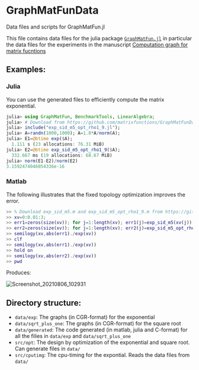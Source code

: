 # GraphMatFunData
Data files and scripts for GraphMatFun.jl 

This file contains data files for the julia package [`GraphMatFun.jl`](https://github.com/matrixfunctions/GraphMatFun.jl) in particular the data files for the experiments in the manuscript [Computation graph for matrix fucntions](https://arxiv.org/abs/2107.12198)

## Examples:


### Julia 

You can use the generated files to efficiently compute the matrix exponential. 

```julia
julia> using GraphMatFun, BenchmarkTools, LinearAlgebra;
julia> # Download from https://github.com/matrixfunctions/GraphMatFunData/tree/main/data/generated/exp
julia> include("exp_sid_m5_opt_rho1_9.jl");
julia> A=randn(1000,1000); A=1.8*A/norm(A);
julia> E1=@btime exp($A);
  1.111 s (23 allocations: 76.31 MiB)
julia> E2=@btime exp_sid_m5_opt_rho1_9($A);
  332.667 ms (19 allocations: 68.67 MiB)
julia> norm(E1-E2)/norm(E2)
3.1592474046054336e-16
```

### Matlab

The following illustrates that the fixed topology optimization improves the error. 

```matlab
>> % Download exp_sid_m5.m and exp_sid_m5_opt_rho1_9.m from https://github.com/matrixfunctions/GraphMatFunData/tree/main/data/generated/exp
>> xv=0:0.01:3;
>> err1=zeros(size(xv)); for j=1:length(xv); err1(j)=exp_sid_m5(xv(j))-exp(xv(j)); end
>> err2=zeros(size(xv)); for j=1:length(xv); err2(j)=exp_sid_m5_opt_rho1_9(xv(j))-exp(xv(j)); end
>> semilogy(xv,abs(err1)./exp(xv))
>> clf     
>> semilogy(xv,abs(err1)./exp(xv))
>> hold on                        
>> semilogy(xv,abs(err2)./exp(xv))
>> pwd
```

Produces: 

 ![Screenshot_20210806_102931](https://user-images.githubusercontent.com/11163595/128481669-dfbb7a85-7e20-4d9c-8dcb-937eba9954d4.png)


## Directory structure:
* `data/exp`: The graphs (in CGR-format) for the exponential
* `data/sqrt_plus_one`: The graphs (in CGR-format) for the square root
* `data/generated`: The code generated (in matlab, julia and C-format) for all the filies in `data/exp` and `data/sqrt_plus_one`
* `src/opt`: The design by optimization of the exponential and square root. Can generate files in `data/`
* `src/cputimg`: The cpu-timing for the expontial. Reads the data files from `data/`
